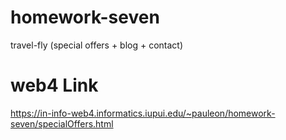 # homework-seven
 travel-fly (special offers + blog + contact)

# web4 Link
https://in-info-web4.informatics.iupui.edu/~pauleon/homework-seven/specialOffers.html